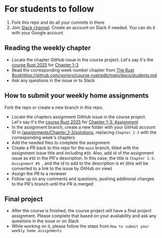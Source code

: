 # For students to follow

1. Fork this repo and do all your commits in there
2. Join [Slack channel](https://xorio.slack.com/archives/C0869LC717B). Create an account on Slack if needed. You can do it with your Google account

## Reading the weekly chapter

- Locate the chapter GitHub issue in the course project. Let's say it's the [course Rust 2025](https://github.com/orgs/xoriors/projects/3) for [Chapter 1-3](#4)
- Read the corresponding week number chapter from [The Rust Book](https://doc.rust-lang.org/book/)https://github.com/xoriors/course-rust/edit/main/docs/students.md
- Ask any questions in the issue or to Slack

## How to submit your weekly home assignments

Fork the repo or create a new branch in this repo.

- Locate the chapters assignment GitHub issue in the course project. Let's say it's the [course Rust 2025](https://github.com/orgs/xoriors/projects/3) for [Chapter 1-3: Assignment](#5)
- In the assignment branch, create a new folder with your GitHub account ID in [/assignments/Chapter_1-3/solutions](../assignments/Chapter_1-3/solutions), replacing `Chapter_1-3` with the corresponding week's chapters
- Add the needed files to complete the assignment
- Create a PR back to this repo for the `main` branch, titled with the assignment issue title and including `#ID`. Also, add id of the assignment issue as `#ID` in the PR's description.
  In this case, the title is `Chapter 1-3: Assignment #5 `, and the id to add to the description is `#5` (this will be converted to a link to the issue by GitHub on view)
- Assign the PR to a reviewer
- Follow up on any comments and questions, pushing additional changes to the PR's branch until the PR is merged

## Final project

- After the course is finished, the course project will have a final project assignment. Please complete that based on your availability and ask any questions in the issue or on Slack
- While working on it, please follow the steps from `How to submit your weekly home assignments`
